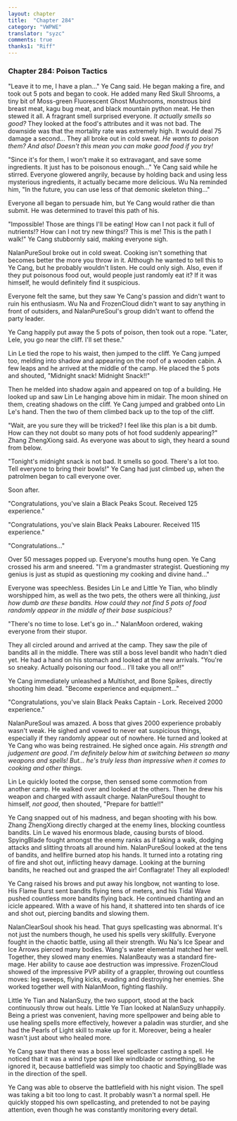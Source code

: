 ```yaml
---
layout: chapter
title:  "Chapter 284"
category: "VWPWE"
translator: "syzc"
comments: true
thanks1: "Riff"
---
```


### Chapter 284: Poison Tactics

"Leave it to me, I have a plan..." Ye Cang said. He began making a fire, and took out 5 pots and began to cook. He added many Red Skull Shrooms, a tiny bit of Moss-green Fluorescent Ghost Mushrooms, monstrous bird breast meat, kagu bug meat, and black mountain python meat. He then stewed it all. A fragrant smell surprised everyone. *It actually smells so good?* They looked at the food's attributes and it was not bad. The downside was that the mortality rate was extremely high. It would deal 75 damage a second... They all broke out in cold sweat. *He wants to poison them? And also! Doesn't this mean you can make good food if you try!*

"Since it's for them, I won't make it so extravagant, and save some ingredients. It just has to be poisonous enough..." Ye Cang said while he stirred. Everyone glowered angrily, because by holding back and using less mysterious ingredients, it actually became more delicious. Wu Na reminded him, "In the future, you can use less of that demonic skeleton thing..."

Everyone all began to persuade him, but Ye Cang would rather die than submit. He was determined to travel this path of his.

"Impossible! Those are things I'll be eating! How can I not pack it full of nutrients!? How can I not try new things!? This is me! This is the path I walk!" Ye Cang stubbornly said, making everyone sigh.

NalanPureSoul broke out in cold sweat. Cooking isn't something that becomes better the more you throw in it. Although he wanted to tell this to Ye Cang, but he probably wouldn't listen. He could only sigh. Also, even if they put poisonous food out, would people just randomly eat it? If it was himself, he would definitely find it suspicious.

Everyone felt the same, but they saw Ye Cang's passion and didn't want to ruin his enthusiasm. Wu Na and FrozenCloud didn't want to say anything in front of outsiders, and NalanPureSoul's group didn't want to offend the party leader.

Ye Cang happily put away the 5 pots of poison, then took out a rope. "Later, Lele, you go near the cliff. I'll set these."

Lin Le tied the rope to his waist, then jumped to the cliff. Ye Cang jumped too, melding into shadow and appearing on the roof of a wooden cabin. A few leaps and he arrived at the middle of the camp. He placed the 5 pots and shouted, "Midnight snack! Midnight Snack!!"

Then he melded into shadow again and appeared on top of a building. He looked up and saw Lin Le hanging above him in midair. The moon shined on them, creating shadows on the cliff. Ye Cang jumped and grabbed onto Lin Le's hand. Then the two of them climbed back up to the top of the cliff.

"Wait, are you sure they will be tricked? I feel like this plan is a bit dumb. How can they not doubt so many pots of hot food suddenly appearing?" Zhang ZhengXiong said. As everyone was about to sigh, they heard a sound from below.

"Tonight's midnight snack is not bad. It smells so good. There's a lot too. Tell everyone to bring their bowls!" Ye Cang had just climbed up, when the patrolmen began to call everyone over.

Soon after.

"Congratulations, you've slain a Black Peaks Scout. Received 125 experience."

"Congratulations, you've slain Black Peaks Labourer. Received 115 experience."

"Congratulations..."

Over 50 messages popped up. Everyone's mouths hung open. Ye Cang crossed his arm and sneered. "I'm a grandmaster strategist. Questioning my genius is just as stupid as questioning my cooking and divine hand..."

Everyone was speechless. Besides Lin Le and Little Ye Tian, who blindly worshipped him, as well as the two pets, the others were all thinking, *just how dumb are these bandits. How could they not find 5 pots of food randomly appear in the middle of their base suspicious?*

"There's no time to lose. Let's go in..." NalanMoon ordered, waking everyone from their stupor. 

They all circled around and arrived at the camp. They saw the pile of bandits all in the middle. There was still a boss level bandit who hadn't died yet. He had a hand on his stomach and looked at the new arrivals. "You're so sneaky. Actually poisoning our food... I'll take you all on!!"

Ye Cang immediately unleashed a Multishot, and Bone Spikes, directly shooting him dead. "Become experience and equipment..."

"Congratulations, you've slain Black Peaks Captain - Lork. Received 2000 experience."

NalanPureSoul was amazed. A boss that gives 2000 experience probably wasn't weak. He sighed and vowed to never eat suspicious things, especially if they randomly appear out of nowhere. He turned and looked at Ye Cang who was being restrained. He sighed once again. *His strength and judgement are good. I'm definitely below him at switching between so many weapons and spells! But... he's truly less than impressive when it comes to cooking and other things.*

Lin Le quickly looted the corpse, then sensed some commotion from another camp. He walked over and looked at the others. Then he drew his weapon and charged with assault charge. NalanPureSoul thought to himself, *not good*, then shouted, "Prepare for battle!!"

Ye Cang snapped out of his madness, and began shooting with his bow. Zhang ZhengXiong directly charged at the enemy lines, blocking countless bandits. Lin Le waved his enormous blade, causing bursts of blood. SpyingBlade fought amongst the enemy ranks as if taking a walk, dodging attacks and slitting throats all around him. NalanPureSoul looked at the tens of bandits, and hellfire burned atop his hands. It turned into a rotating ring of fire and shot out, inflicting heavy damage. Looking at the burning bandits, he reached out and grasped the air! Conflagrate! They all exploded!

Ye Cang raised his brows and put away his longbow, not wanting to lose. His Flame Burst sent bandits flying tens of meters, and his Tidal Wave pushed countless more bandits flying back. He continued chanting and an icicle appeared. With a wave of his hand, it shattered into ten shards of ice and shot out, piercing bandits and slowing them.

NalanClearSoul shook his head. That guys spellcasting was abnormal. It's not just the numbers though, he used his spells very skillfully. Everyone fought in the chaotic battle, using all their strength. Wu Na's Ice Spear and Ice Arrows pierced many bodies. Wang's water elemental matched her well. Together, they slowed many enemies. NalanBeauty was a standard fire-mage. Her ability to cause aoe destruction was impressive. FrozenCloud showed of the impressive PVP ability of a grappler, throwing out countless moves: leg sweeps, flying kicks, evading and destroying her enemies. She worked together well with NalanMoon, fighting flashily.

Little Ye Tian and NalanSuzy, the two support, stood at the back continuously throw out heals. Little Ye Tian looked at NalanSuzy unhappily. Being a priest was convenient, having more spellpower and being able to use healing spells more effectively, however a paladin was sturdier, and she had the Pearls of Light skill to make up for it. Moreover, being a healer wasn't just about who healed more. 

Ye Cang saw that there was a boss level spellcaster casting a spell. He noticed that it was a wind type spell like windblade or something, so he ignored it, because battlefield was simply too chaotic and SpyingBlade was in the direction of the spell.

Ye Cang was able to observe the battlefield with his night vision. The spell was taking a bit too long to cast. It probably wasn't a normal spell. He quickly stopped his own spellcasting, and pretended to not be paying attention, even though he was constantly monitoring every detail.
